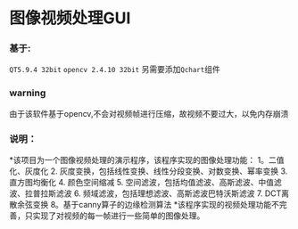 # 图像视频处理GUI
### 基于:
`QT5.9.4 32bit`
`opencv 2.4.10 32bit`
另需要添加`Qchart`组件
### warning
由于该软件基于opencv,不会对视频帧进行压缩，故视频不要过大，以免内存崩溃
### 说明：
*该项目为一个图像视频处理的演示程序，该程序实现的图像处理功能：
    1。二值化、灰度化
    2. 灰度变换，包括线性变换、线性分段变换、对数变换、幂率变换
    3. 直方图均衡化
    4. 颜色空间缩减
    5. 空间滤波，包括均值滤波、高斯滤波、中值滤波、拉普拉斯滤波
    6. 频域滤波，包括理想滤波、高斯滤波巴特沃斯滤波
    7. DCT离散余弦变换
    8。基于canny算子的边缘检测算法
*该程序实现的视频处理功能不完善，只实现了对视频的每一帧进行一些简单的图像处理。
